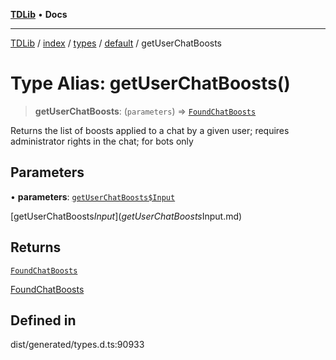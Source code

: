 [**TDLib**](../../../../../../README.md) • **Docs**

***

[TDLib](../../../../../../modules.md) / [index](../../../../../README.md) / [types](../../../README.md) / [default](../README.md) / getUserChatBoosts

# Type Alias: getUserChatBoosts()

> **getUserChatBoosts**: (`parameters`) => [`FoundChatBoosts`](FoundChatBoosts-1.md)

Returns the list of boosts applied to a chat by a given user; requires administrator rights in the chat; for bots only

## Parameters

• **parameters**: [`getUserChatBoosts$Input`](getUserChatBoosts$Input.md)

[getUserChatBoosts$Input](getUserChatBoosts$Input.md)

## Returns

[`FoundChatBoosts`](FoundChatBoosts-1.md)

[FoundChatBoosts](FoundChatBoosts-1.md)

## Defined in

dist/generated/types.d.ts:90933
